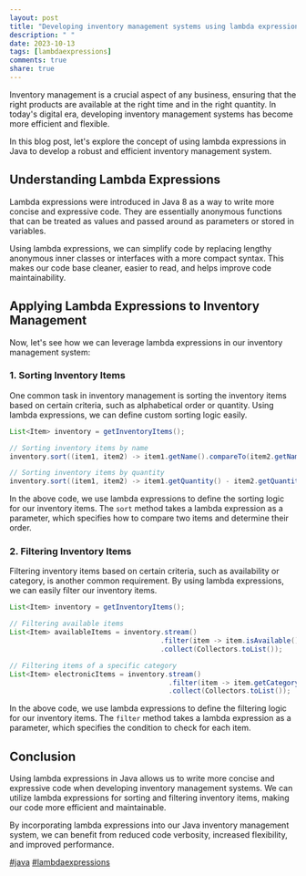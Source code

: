 ```yaml
---
layout: post
title: "Developing inventory management systems using lambda expressions in Java"
description: " "
date: 2023-10-13
tags: [lambdaexpressions]
comments: true
share: true
---
```


Inventory management is a crucial aspect of any business, ensuring that the right products are available at the right time and in the right quantity. In today's digital era, developing inventory management systems has become more efficient and flexible.

In this blog post, let's explore the concept of using lambda expressions in Java to develop a robust and efficient inventory management system.

## Understanding Lambda Expressions

Lambda expressions were introduced in Java 8 as a way to write more concise and expressive code. They are essentially anonymous functions that can be treated as values and passed around as parameters or stored in variables.

Using lambda expressions, we can simplify code by replacing lengthy anonymous inner classes or interfaces with a more compact syntax. This makes our code base cleaner, easier to read, and helps improve code maintainability.

## Applying Lambda Expressions to Inventory Management

Now, let's see how we can leverage lambda expressions in our inventory management system:

### 1. Sorting Inventory Items

One common task in inventory management is sorting the inventory items based on certain criteria, such as alphabetical order or quantity. Using lambda expressions, we can define custom sorting logic easily.

```java
List<Item> inventory = getInventoryItems();

// Sorting inventory items by name
inventory.sort((item1, item2) -> item1.getName().compareTo(item2.getName()));

// Sorting inventory items by quantity
inventory.sort((item1, item2) -> item1.getQuantity() - item2.getQuantity());
```

In the above code, we use lambda expressions to define the sorting logic for our inventory items. The `sort` method takes a lambda expression as a parameter, which specifies how to compare two items and determine their order.

### 2. Filtering Inventory Items

Filtering inventory items based on certain criteria, such as availability or category, is another common requirement. By using lambda expressions, we can easily filter our inventory items.

```java
List<Item> inventory = getInventoryItems();

// Filtering available items
List<Item> availableItems = inventory.stream()
                                     .filter(item -> item.isAvailable())
                                     .collect(Collectors.toList());

// Filtering items of a specific category
List<Item> electronicItems = inventory.stream()
                                       .filter(item -> item.getCategory().equals("Electronics"))
                                       .collect(Collectors.toList());
```

In the above code, we use lambda expressions to define the filtering logic for our inventory items. The `filter` method takes a lambda expression as a parameter, which specifies the condition to check for each item.

## Conclusion

Using lambda expressions in Java allows us to write more concise and expressive code when developing inventory management systems. We can utilize lambda expressions for sorting and filtering inventory items, making our code more efficient and maintainable.

By incorporating lambda expressions into our Java inventory management system, we can benefit from reduced code verbosity, increased flexibility, and improved performance.

[#java](java) [#lambdaexpressions](lambda-expressions)